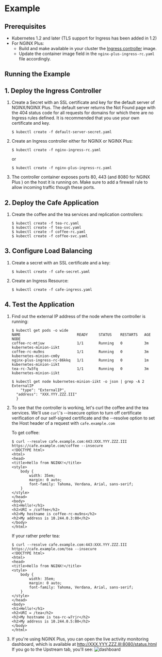 # Example

## Prerequisites

* Kubernetes 1.2 and later (TLS support for Ingress has been added in 1.2)
* For NGINX Plus:
  * Build and make available in your cluster the [Ingress controller](../../nginx-controller) image.
  * Update the container image field in the ```nginx-plus-ingress-rc.yaml``` file accordingly.

## Running the Example

## 1. Deploy the Ingress Controller

1. Create a Secret with an SSL certificate and key for the default server of NGINX/NGINX Plus. The default server returns the Not Found page with the 404 status code for all requests for domains for which there are no Ingress rules defined. It is recommended that you use your own certificate and key. 
    ```
    $ kubectl create -f default-server-secret.yaml
    ```

2. Create an Ingress controller either for NGINX or NGINX Plus:
    ```
    $ kubectl create -f nginx-ingress-rc.yaml
    ```
    or
    ```
    $ kubectl create -f nginx-plus-ingress-rc.yaml
    ```

3. The controller container exposes ports 80, 443 (and 8080 for NGINX Plus )
on the host it is running on. Make sure to add a firewall rule to allow incoming traffic
though these ports.

## 2. Deploy the Cafe Application

1. Create the coffee and the tea services and replication controllers:
    ```
    $ kubectl create -f tea-rc.yaml
    $ kubectl create -f tea-svc.yaml
    $ kubectl create -f coffee-rc.yaml
    $ kubectl create -f coffee-svc.yaml
    ```

## 3. Configure Load Balancing

1. Create a secret with an SSL certificate and a key:
    ```
    $ kubectl create -f cafe-secret.yaml
    ```

2. Create an Ingress Resource:
    ```
    $ kubectl create -f cafe-ingress.yaml
    ```

## 4. Test the Application

1. Find out the external IP address of the node where the controller is running:
    ```
    $ kubectl get pods -o wide
    NAME                          READY     STATUS    RESTARTS   AGE       NODE
    coffee-rc-mtjuw               1/1       Running   0          3m        kubernetes-minion-iikt
    coffee-rc-mu9ns               1/1       Running   0          3m        kubernetes-minion-cm0y
    nginx-plus-ingress-rc-86kkq   1/1       Running   0          1m        kubernetes-minion-iikt
    tea-rc-7w3fq                  1/1       Running   0          3m        kubernetes-minion-iikt
    ```

    ```
    $ kubectl get node kubernetes-minion-iikt -o json | grep -A 2 ExternalIP
        "type": "ExternalIP",
      "address": "XXX.YYY.ZZZ.III"
      }
    ```

2. To see that the controller is working, let's curl the coffee and the tea services.
We'll use ```curl```'s --insecure option to turn off certificate verification of our self-signed
certificate and the --resolve option to set the Host header of a request with ```cafe.example.com```
    
    To get coffee:
    ```
    $ curl --resolve cafe.example.com:443:XXX.YYY.ZZZ.III https://cafe.example.com/coffee --insecure
    <!DOCTYPE html>
    <html>
    <head>
    <title>Hello from NGINX!</title>
    <style>
        body {
            width: 35em;
            margin: 0 auto;
            font-family: Tahoma, Verdana, Arial, sans-serif;
        }
    </style>
    </head>
    <body>
    <h1>Hello!</h1>
    <h2>URI = /coffee</h2>
    <h2>My hostname is coffee-rc-mu9ns</h2>
    <h2>My address is 10.244.0.3:80</h2>
    </body>
    </html>
    ```
    If your rather prefer tea:
    ```
    $ curl --resolve cafe.example.com:443:XXX.YYY.ZZZ.III https://cafe.example.com/tea --insecure
    <!DOCTYPE html>
    <html>
    <head>
    <title>Hello from NGINX!</title>
    <style>
        body {
            width: 35em;
            margin: 0 auto;
            font-family: Tahoma, Verdana, Arial, sans-serif;
        }
    </style>
    </head>
    <body>
    <h1>Hello!</h1>
    <h2>URI = /tea</h2>
    <h2>My hostname is tea-rc-w7rjr</h2>
    <h2>My address is 10.244.0.5:80</h2>
    </body>
    </html>
    ```

  3. If you're using NGINX Plus, you can open the live activity monitoring dashboard, which is available at http://XXX.YYY.ZZZ.III:8080/status.html
  If you go to the Upstream tab, you'll see: ![dashboard](dashboard.png)
